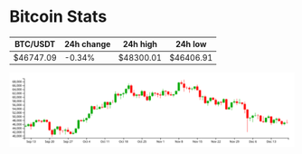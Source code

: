 # Bitcoin Stats

BTC/USDT|24h change|24h high|24h low|
|---|---|---|---|
|$46747.09|-0.34%|$48300.01|$46406.91|

<img src="./chart.svg">
